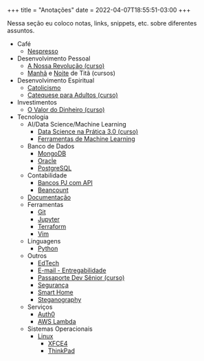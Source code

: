 +++
title = "Anotações"
date = 2022-04-07T18:55:51-03:00
+++


Nessa seção eu coloco notas, links, snippets, etc. sobre diferentes assuntos.

- Café
  - [Nespresso](/anotacoes/nespresso/)
- Desenvolvimento Pessoal
  - [A Nossa Revolução (curso)](/anotacoes/a-nossa-revolucao/)
  - [Manhã](/anotacoes/manha-de-tita/) e [Noite](/anotacoes/noite-de-tita/) de Titã (cursos)
- Desenvolvimento Espiritual
  - [Catolicismo](/anotacoes/catolicismo/)
  - [Catequese para Adultos (curso)](/anotacoes/catequese-para-adultos/)
- Investimentos
  - [O Valor do Dinheiro (curso)](/anotacoes/o-valor-do-dinheiro/)
- Tecnologia
  - AI/Data Science/Machine Learning
    - [Data Science na Prática 3.0 (curso)](/anotacoes/data-science-na-pratica/)
    - [Ferramentas de Machine Learning](/anotacoes/ferramentas-de-machine-learning/)
  - Banco de Dados
    - [MongoDB](/anotacoes/banco-de-dados/mongodb/)
    - [Oracle](/anotacoes/banco-de-dados/oracle/)
    - [PostgreSQL](/anotacoes/banco-de-dados/postgresql/)
  - Contabilidade
    - [Bancos PJ com API](/anotacoes/bancos-pj-com-api/)
    - [Beancount](/anotacoes/beancount/)
  - [Documentação](/anotacoes/documentacao/)
  - Ferramentas
    - [Git](/anotacoes/git/)
    - [Jupyter](/anotacoes/jupyter/)
    - [Terraform](/anotacoes/terraform/)
    - [Vim](/anotacoes/vim/)
  - Linguagens
    - [Python](/anotacoes/python/)
  - Outros
    - [EdTech](/anotacoes/edtech/)
    - [E-mail - Entregabilidade](/anotacoes/entregabilidade-de-emails/)
    - [Passaporte Dev Sênior (curso)](/anotacoes/passaporte-dev-senior/)
    - [Segurança](/anotacoes/seguranca/)
    - [Smart Home](/anotacoes/smart-home)
    - [Steganography](/anotacoes/steganography/)
  - Serviços
    - [Auth0](/anotacoes/auth0/)
    - [AWS Lambda](/anotacoes/aws/lambda/)
  - Sistemas Operacionais
    - [Linux](/anotacoes/linux/)
      - [XFCE4](/anotacoes/linux/xfce4/)
      - [ThinkPad](/anotacoes/linux/thinkpad/)

